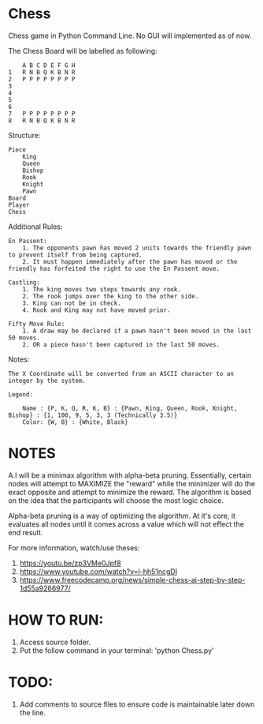 # Chess
Chess game in Python Command Line. No GUI will implemented as of now.

The Chess Board will be labelled as following:

        A B C D E F G H
    1   R N B Q K B N R
    2   P P P P P P P P
    3
    4
    5
    6
    7   P P P P P P P P
    8   R N B Q K B N R

Structure:

    Piece
        King
        Queen
        Bishop
        Rook
        Knight
        Pawn
    Board
    Player
    Chess 
Additional Rules:

    En Passent:
        1. The opponents pawn has moved 2 units towards the friendly pawn to prevent itself from being captured.
        2. It must happen immediately after the pawn has moved or the friendly has forfeited the right to use the En Passent move.
    
    Castling:
        1. The king moves two steps towards any rook.
        2. The rook jumps over the king to the other side.
        3. King can not be in check.
        4. Rook and King may not have moved prior.

    Fifty Move Rule:
        1. A draw may be declared if a pawn hasn't been moved in the last 50 moves.
        2. OR a piece hasn't been captured in the last 50 moves.

Notes:
    
    The X Coordinate will be converted from an ASCII character to an integer by the system.

    Legend:

        Name : {P, K, Q, R, K, B} : {Pawn, King, Queen, Rook, Knight, Bishop} : {1, 100, 9, 5, 3, 3 (Technically 3.5)}
        Color: {W, B} : {White, Black}


# NOTES

A.I will be a minimax algorithm with alpha-beta pruning.
Essentially, certain nodes will attempt to MAXIMIZE the "reward" while the minimizer will do the exact opposite
and attempt to minimize the reward. The algorithm is based on the idea that the participants will choose the most logic choice.

Alpha-beta pruning is a way of optimizing the algorithm. At it's core, it evaluates all nodes until it comes across a value which will not effect the end result.

For more information, watch/use theses:

1. https://youtu.be/zp3VMe0Jpf8 
2. https://www.youtube.com/watch?v=l-hh51ncgDI
3. https://www.freecodecamp.org/news/simple-chess-ai-step-by-step-1d55a9266977/


# HOW TO RUN:

1. Access source folder.
2. Put the follow command in your terminal: 'python Chess.py'

# TODO:

1. Add comments to source files to ensure code is maintainable later down the line.
